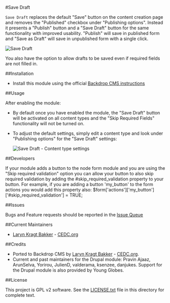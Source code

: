 #Save Draft

`Save Draft` replaces the default "Save" button on the content creation page and 
removes the "Published" checkbox under "Publishing options". Instead it presents 
a "Publish" button and a "Save Draft" button for the same functionality with 
improved usability. "Publish" will save in published form and "Save as Draft" 
will save in unpublished form with a single click.

![Save Draft](https://github.com/backdrop-contrib/save_draft/blob/1.x-1.x/images/save_draft-screenshot.png "Save Draft example")

You also have the option to allow drafts to be saved even if required fields
are not filled in.

##Installation

- Install this module using the official 
  [Backdrop CMS instructions](https://backdropcms.org/guide/modules)

##Usage

After enabling the module:

- By default once you have enabled the module, the "Save Draft" button will
  be activated on all content types and the "Skip Required Fields" functionality
  will not be turned on.
- To adjust the default settings, simply edit a content type and look under
  "Publishing options" for the "Save Draft" settings:
  
  ![Save Draft - Content type settings](https://github.com/backdrop-contrib/save_draft/blob/1.x-1.x/images/save_draft-content_type_publishing_settings.png "Save Draft Content Type Publishing Settings")

##Developers

If your module adds a button to the node form module and you are using the
"Skip required validation" option you can allow your button to also skip
required validation by adding the #skip_required_validation property to your
button. For example, if you are adding a button 'my_button' to the form actions
you would add this property also:
$form['actions']['my_button']['#skip_required_validation'] = TRUE;

##Issues

Bugs and Feature requests should be reported in the 
[Issue Queue](https://github.com/backdrop-contrib/save_draft/issues)

##Current Maintainers

- [Laryn Kragt Bakker](https://github.com/laryn) - [CEDC.org](https://cedc.org)

##Credits

- Ported to Backdrop CMS by [Laryn Kragt Bakker](https://github.com/laryn) - [CEDC.org](https://cedc.org).
- Current and past maintainers for the Drupal module: Pravin Ajaaz, ArunSelva, 
  Yorirou, JulienD, valderama, ksenzee, danjukes. Support for the Drupal
  module is also provided by Young Globes.

##License

This project is GPL v2 software. See the [LICENSE.txt](https://github.com/backdrop-contrib/save_draft/blob/1.x-1.x/LICENSE.txt) 
file in this directory for complete text.